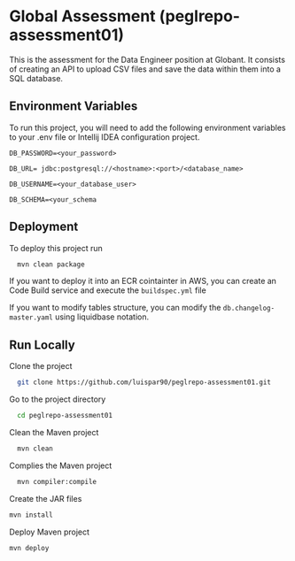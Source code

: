 
# Global Assessment (peglrepo-assessment01)

This is the assessment for the Data Engineer position at Globant. It consists of creating an API to upload CSV files and save the data within them into a SQL database.


## Environment Variables

To run this project, you will need to add the following environment variables to your .env file or Intellij IDEA configuration project.

`DB_PASSWORD=<your_password>`

`DB_URL=
jdbc:postgresql://<hostname>:<port>/<database_name>`

`DB_USERNAME=<your_database_user>`

`DB_SCHEMA=<your_schema`


## Deployment

To deploy this project run

```bash
  mvn clean package
```
If you want to deploy it into an ECR cointainter in AWS, you can create an Code Build service and execute the `buildspec.yml` file

If you want to modify tables structure, you can modify the `db.changelog-master.yaml` using liquidbase notation.
## Run Locally

Clone the project

```bash
  git clone https://github.com/luispar90/peglrepo-assessment01.git
```

Go to the project directory

```bash
  cd peglrepo-assessment01
```

Clean the Maven project

```bash
  mvn clean
```

Complies the Maven project

```bash
  mvn compiler:compile
```

Create the JAR files

```bash
mvn install
```

Deploy Maven project

```bash
mvn deploy
```